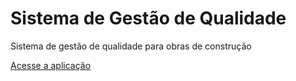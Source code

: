 # Sistema de Gestão de Qualidade

Sistema de gestão de qualidade para obras de construção

[Acesse a aplicação](https://aschinfraestruturas.github.io/sistema-gestao-qualidade/)
